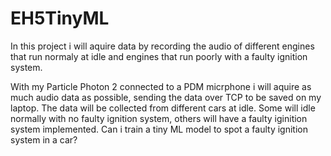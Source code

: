 # EH5TinyML
In this project i will aquire data by recording the audio of different engines that run normaly at idle and engines that run poorly with a faulty ignition system.

With my Particle Photon 2 connected to a PDM micrphone i will aquire as much audio data as possible, sending the data over TCP to be saved on my laptop.
The data will be collected from different cars at idle. Some will idle normally with no faulty ignition system, others will have a faulty iginition system implemented.
Can i train a tiny ML model to spot a faulty ignition system in a car?

